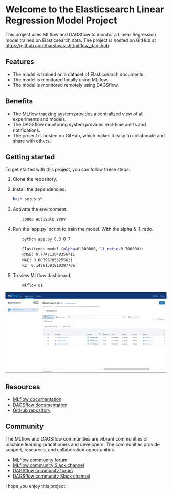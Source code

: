 # Welcome to the Elasticsearch Linear Regression Model Project

This project uses MLflow and DAGSflow to monitor a Linear Regression model trained on Elasticsearch data. The project is hosted on GitHub at https://github.com/harshvasisht/mlflow_dagshub.

## Features

* The model is trained on a dataset of Elasticsearch documents.
* The model is monitored locally using MLflow.
* The model is monitored remotely using DAGSflow.

## Benefits

* The MLflow tracking system provides a centralized view of all experiments and models.
* The DAGSflow monitoring system provides real-time alerts and notifications.
* The project is hosted on GitHub, which makes it easy to collaborate and share with others.

## Getting started

To get started with this project, you can follow these steps:

1. Clone the repository.
2. Install the dependencies.

    ```bash
    bash setup.sh
    ```

3. Activate the environment.

    ```bash
        conda activate venv
    ```

4. Run the 'app.py' script to train the model. With the alpha & l1_ratio.

    ```bash
        python app.py 0.3 0.7
    ```

    ```bash
        Elasticnet model (alpha=0.300000, l1_ratio=0.700000):
        RMSE: 0.774713648356711
        MAE: 0.607967853255621 
        R2: 0.14961391810397706
    ```

5. To view MLflow dashboard.

    ```bash
        mlflow ui
    ```

[![project repo](https://github.com/HarshVasisht/MLflow_Dagshub/blob/main/img/ElasticSearch_LR.png?raw=true)](https://github.com/HarshVasisht/MLflow_Dagshub/blob/main/img/ElasticSearch_LR.png?raw=true)

## Resources

* [MLflow documentation](https://mlflow.org/docs/latest/)
* [DAGSflow documentation](https://dagsflow.readthedocs.io/en/latest/)
* [GitHub repository](https://github.com/harshvasisht/mlflow_dagshub)

## Community

The MLflow and DAGSflow communities are vibrant communities of machine learning practitioners and developers. The communities provide support, resources, and collaboration opportunities.

* [MLflow community forum](https://discuss.mlflow.org/)
* [MLflow community Slack channel](https://mlflow.slack.com/)
* [DAGSflow community forum](https://dagsflow.discourse.group/)
* [DAGSflow community Slack channel](https://dagsflow.slack.com/)

I hope you enjoy this project!
